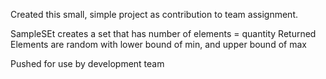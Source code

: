 Created this small, simple project as contribution to team assignment.

SampleSEt creates a set that has number of elements = quantity Returned
   Elements are random with lower bound of min, and upper bound of max

Pushed for use by development team